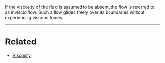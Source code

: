 If the viscosity of the fluid is assumed to be absent, the flow is referred to as inviscid flow. Such a flow glides freely over its boundaries without experiencing viscous forces.

---
# Related 
- [Viscosity](Viscosity.md) 